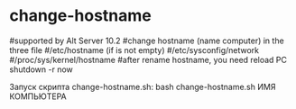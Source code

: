 # change-hostname
#supported by Alt Server 10.2
#change hostname (name computer) in the three file
	#/etc/hostname (if is not empty)
	#/etc/sysconfig/network
	#/proc/sys/kernel/hostname
#after rename hostname, you need reload PC     shutdown -r now

Запуск скрипта change-hostname.sh:
bash change-hostname.sh ИМЯ КОМПЬЮТЕРА
